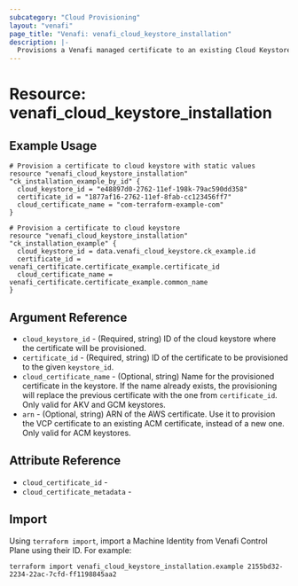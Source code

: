 ```yaml
---
subcategory: "Cloud Provisioning"
layout: "venafi"
page_title: "Venafi: venafi_cloud_keystore_installation"
description: |-
  Provisions a Venafi managed certificate to an existing Cloud Keystore in Venafi Control Plane (VCP)
---
```


# Resource: venafi_cloud_keystore_installation

## Example Usage

```hcl
# Provision a certificate to cloud keystore with static values
resource "venafi_cloud_keystore_installation" "ck_installation_example_by_id" {
  cloud_keystore_id = "e48897d0-2762-11ef-198k-79ac590dd358"
  certificate_id = "1877af16-2762-11ef-8fab-cc123456ff7"
  cloud_certificate_name = "com-terraform-example-com"
}

# Provision a certificate to cloud keystore
resource "venafi_cloud_keystore_installation" "ck_installation_example" {
  cloud_keystore_id = data.venafi_cloud_keystore.ck_example.id
  certificate_id = venafi_certificate.certificate_example.certificate_id
  cloud_certificate_name = venafi_certificate.certificate_example.common_name
}
```

## Argument Reference

* `cloud_keystore_id` - (Required, string) ID of the cloud keystore where the certificate will be provisioned.
* `certificate_id` - (Required, string) ID of the certificate to be provisioned to the given `keystore_id`.
* `cloud_certificate_name` - (Optional, string) Name for the provisioned certificate in the keystore. If the name already exists, the provisioning will replace the previous certificate with the one from `certificate_id`. Only valid for AKV and GCM keystores.
* `arn` - (Optional, string) ARN of the AWS certificate. Use it to provision the VCP certificate to an existing ACM certificate, instead of a new one. Only valid for ACM keystores.

## Attribute Reference

* `cloud_certificate_id` -
* `cloud_certificate_metadata` - 

## Import

Using `terraform import`, import a Machine Identity from Venafi Control Plane using their ID. For example:

```console
terraform import venafi_cloud_keystore_installation.example 2155bd32-2234-22ac-7cfd-ff1198845aa2
```